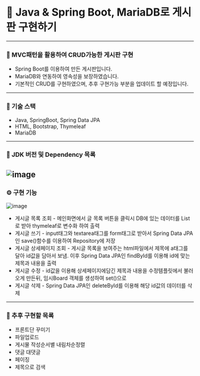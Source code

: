 # 🎯 Java & Spring Boot, MariaDB로 게시판 구현하기
----
### 📌 MVC패턴을 활용하여 CRUD가능한 게시판 구현
- Spring Boot를 이용하여 만든 게시판입니다.
- MariaDB와 연동하여 영속성을 보장하였습니다.
- 기본적인 CRUD를 구현하였으며, 추후 구현가능 부분을 업데이트 할 예정입니다.
----
### 📌 기술 스택
- Java, SpringBoot, Spring Data JPA
- HTML, Bootstrap, Thymeleaf
- MariaDB
----
### 📌 JDK 버전 및 Dependency 목록
![image](https://user-images.githubusercontent.com/120121817/213285772-d8bc436b-95e0-476e-938d-c755b1b04c47.png)
----
### ⚙ 구현 기능
![image](https://user-images.githubusercontent.com/120121817/213291694-03c532f9-149e-43d3-ba06-f0e37db16210.png)
- 게시글 목록 조회 - 메인화면에서 글 목록 버튼을 클릭시 DB에 있는 데이터를 List로 받아 thymeleaf로 변수화 하여 출력
- 게시글 쓰기 - input태그와 textarea태그를 form태그로 받아서 Spring Data JPA인 save()함수를 이용하여 Repository에 저장
- 게시글 상세페이지 조회 - 게시글 목록을 보여주는 html파일에서 제목에 a태그를 달아 id값을 담아서 보냄. 이후 Spring Data JPA인 findById를 이용해 id에 맞는 제목과 내용을 출력
- 게시글 수정 - id값을 이용해 상세페이지에담긴 제목과 내용을 수정템플릿에서 불러오게 만든뒤, 임시Board 객체를 생성하여 set()으로 
- 게시글 삭제 - Spring Data JPA인 deleteById를 이용해 해당 id값의 데이터를 삭제
----
### 🔨 추후 구현할 목록
- 프론트단 꾸미기
- 파일업로드
- 게시물 작성순서별 내림차순정렬
- 댓글 대댓글
- 페이징
- 제목으로 검색
